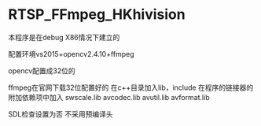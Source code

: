 # RTSP_FFmpeg_HKhivision

本程序是在debug X86情况下建立的

配置环境vs2015+opencv2.4.10+ffmpeg

opencv配置成32位的

ffmpeg在官网下载32位配置好的
在c++目录加入lib，include
在程序的链接器的附加依赖项中加入
swscale.lib
avcodec.lib
avutil.lib
avformat.lib

SDL检查设置为否
不采用预编译头

